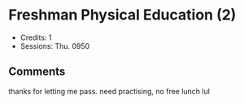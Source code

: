 # Freshman Physical Education (2)

- Credits: 1
- Sessions: Thu. 0950

## Comments

thanks for letting me pass. need practising, no free lunch lul